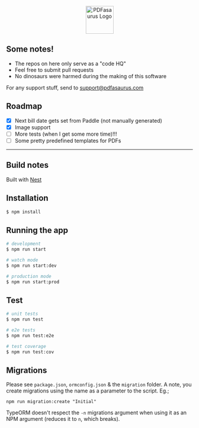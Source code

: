 <p align="center">
  <a href="http://pdfasaurus" target="blank"><img src="https://pdfasaurus.com/assets/logo.png" height="75" alt="PDFasaurus Logo" /></a>
</p>

## Some notes!

- The repos on here only serve as a "code HQ"
- Feel free to submit pull requests
- No dinosaurs were harmed during the making of this software

For any support stuff, send to [support@pdfasaurus.com](mailto:support@pdfasaurus.com)

## Roadmap

- [x] Next bill date gets set from Paddle (not manually generated)
- [x] Image support
- [ ] More tests (when I get some more time)!!!
- [ ] Some pretty predefined templates for PDFs

---

## Build notes

Built with [Nest](https://github.com/nestjs/nest)

## Installation

```bash
$ npm install
```

## Running the app

```bash
# development
$ npm run start

# watch mode
$ npm run start:dev

# production mode
$ npm run start:prod
```

## Test

```bash
# unit tests
$ npm run test

# e2e tests
$ npm run test:e2e

# test coverage
$ npm run test:cov
```

## Migrations

Please see `package.json`, `ormconfig.json` & the `migration` folder. A note, you create migrations using the name as a parameter to the script. Eg.;

```
npm run migration:create "Initial"
```

TypeORM doesn't respect the `-n` migrations argument when using it as an NPM argument (reduces it to `n`, which breaks).
